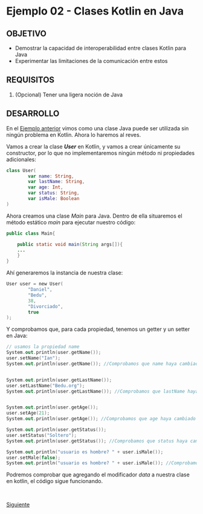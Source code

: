 # Ejemplo 02 - Clases Kotlin en Java

## OBJETIVO

- Demostrar la capacidad de interoperabilidad entre clases Kotlin para Java
- Experimentar las limitaciones de la comunicación entre estos

## REQUISITOS

1. (Opcional) Tener una ligera noción de Java

## DESARROLLO

En el [Ejemplo anterior](../Ejemplo-01) vimos como una clase Java puede ser utilizada sin ningún problema en Kotlin. Ahora lo haremos al reves.

Vamos a crear la clase ***User*** en Kotlin, y vamos a crear únicamente su constructor, por lo que no implementaremos ningún método ni propiedades adicionales:

```kotlin
class User(
        var name: String,
        var lastName: String,
        var age: Int,
        var status: String,
        var isMale: Boolean
)
```

Ahora creamos una clase *Main* para Java. Dentro de ella situaremos el método estático *main* para ejecutar nuestro código:

```java
public class Main{

    public static void main(String args[]){
    ...
    }
}
```
Ahí generaremos la instancia de nuestra clase:

```kotlin
User user = new User(
        "Daniel",
        "Bedu",
        38,
        "Divorciado",
        true
);
```

Y comprobamos que, para cada propiedad, tenemos un getter y un setter en Java:

```kotlin
// usamos la propiedad name
System.out.println(user.getName());
user.setName("Ian");
System.out.println(user.getName()); //Comprobamos que name haya cambiado


System.out.println(user.getLastName());
user.setLastName("Bedu.org");
System.out.println(user.getLastName()); //Comprobamos que lastName haya cambiado


System.out.println(user.getAge());
user.setAge(21);
System.out.println(user.getAge()); //Comprobamos que age haya cambiado

System.out.println(user.getStatus());
user.setStatus("Soltero");
System.out.println(user.getStatus()); //Comprobamos que status haya cambiado

System.out.println("usuario es hombre? " + user.isMale());
user.setMale(false);
System.out.println("usuario es hombre? " + user.isMale()); //Comprobamos que status haya cambiado
```

Podremos comprobar que agregando el modificador *data* a nuestra clase en kotlin, el código sigue funcionando.


</br>

[Siguiente](../Ejemplo-03)